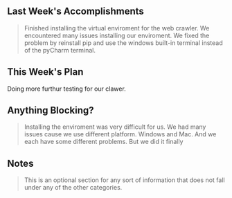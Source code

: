 ## Last Week's Accomplishments

> Finished installing the virtual enviroment for the web crawler. We encountered many issues installing our enviroment. We fixed the problem
by reinstall pip and use the windows built-in terminal instead of the pyCharm terminal.

## This Week's Plan

Doing more furthur testing for our clawer.

## Anything Blocking?

> Installing the enviroment was very difficult for us. We had many issues cause we use different platform. Windows and Mac. And we each have some different problems. But we did it finally  

## Notes

> This is an optional section for any sort of information that does not fall under any of the other categories.
